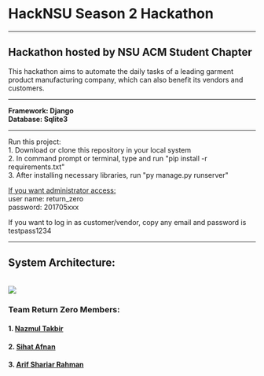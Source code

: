 <h1>HackNSU Season 2 Hackathon</h1>
<hr/>
<h2> Hackathon hosted by NSU ACM Student Chapter</h2>

<p>This hackathon aims to automate the daily tasks of a leading garment product manufacturing  
company, which can also benefit its vendors and customers. 
<p>

<hr>
<p> <b>Framework: Django</b><br>
    <b>Database: Sqlite3</b>
</p>
<hr>
<p>
Run this project:<br>
1. Download or clone this repository in your local system<br>
2. In command prompt or terminal, type and run "pip install -r requirements.txt" <br>
3. After installing necessary libraries, run "py manage.py runserver"
</p>
<p>
<u>If you want administrator access:</u><br>
 user name: return_zero<br>
 password: 201705xxx<br>
</p>
<p>
If you want to log in as customer/vendor, copy any email and password is testpass1234
</p>
<hr>
<h2>System Architecture: </h2><br>
<img src="static/img/HackNsu.png">
<br>
<h3>Team Return Zero Members: </h3>
<h4>1. <a href="https://github.com/NazmulTakbir">Nazmul Takbir</a></h4>
<h4>2. <a href="https://github.com/AfnanCSE98">Sihat Afnan </a></h4>
<h4>3. <a href="https://github.com/1705095">Arif Shariar Rahman </a></h4>
